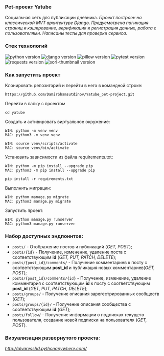 ### Pet-проект Yatube 
Социальная сеть для публикации дневника.
*Проект построен на классической MVT архитектуре Django. 
Предусмотрена пагинация страниц и кэширование, верификация и регистрация данных, работа с пользователями. 
Написаны тесты для проверки сервиса.*


### Стек технологий
![python version](https://img.shields.io/badge/Python-3.7-yellowgreen) ![django version](https://img.shields.io/badge/Django-2.2-yellowgreen) ![pillow version](https://img.shields.io/badge/Pillow-8.3-yellowgreen) ![pytest version](https://img.shields.io/badge/pytest-6.2-yellowgreen) ![requests version](https://img.shields.io/badge/requests-2.26-yellowgreen) ![sorl-thumbnail version](https://img.shields.io/badge/thumbnail-12.7-yellowgreen)


### Как запустить проект
Клонировать репозиторий и перейти в него в командной строке:

```
https://github.com/DamirShamsutdinov/Yatube_pet-project.git
```

Перейти в папку с проектом

```
cd yatube
```

Cоздать и активировать виртуальное окружение:

```
WIN: python -m venv venv
MAC: python3 -m venv venv
```

```
WIN: source venv/scripts/activate
MAC: source venv/bin/activate
```

Установить зависимости из файла requirements.txt:

```
WIN: python -m pip install --upgrade pip
MAC: python3 -m pip install --upgrade pip
```

```
pip install -r requirements.txt
```

Выполнить миграции:

```
WIN: python manage.py migrate
MAC: python3 manage.py migrate
```

Запустить проект:

```
WIN: python manage.py runserver
MAC: python3 manage.py runserver
```

### Набор доступных эндпоинтов:
* ```posts/``` - Отображение постов и публикаций (_GET, POST_);
* ```posts/{id}``` - Получение, изменение, удаление поста с соответствующим **id** (_GET, PUT, PATCH, DELETE_);
* ```posts/{post_id}/comments/``` - Получение комментариев к посту с соответствующим **post_id** и публикация новых комментариев(_GET, POST_);
* ```posts/{post_id}/comments/{id}``` - Получение, изменение, удаление комментария с соответствующим **id** к посту с соответствующим **post_id** (_GET, PUT, PATCH, DELETE_);
* ```posts/groups/``` - Получение описания зарегестрированных сообществ (_GET_);
* ```posts/groups/{id}/``` - Получение описания сообщества с соответствующим **id** (_GET_);
* ```posts/follow/``` - Получение информации о подписках текущего пользователя, создание новой подписки на пользователя (_GET, POST_).<br/>

### Визуализация развернутого проекта:
*http://alvaresshd.pythonanywhere.com/*
